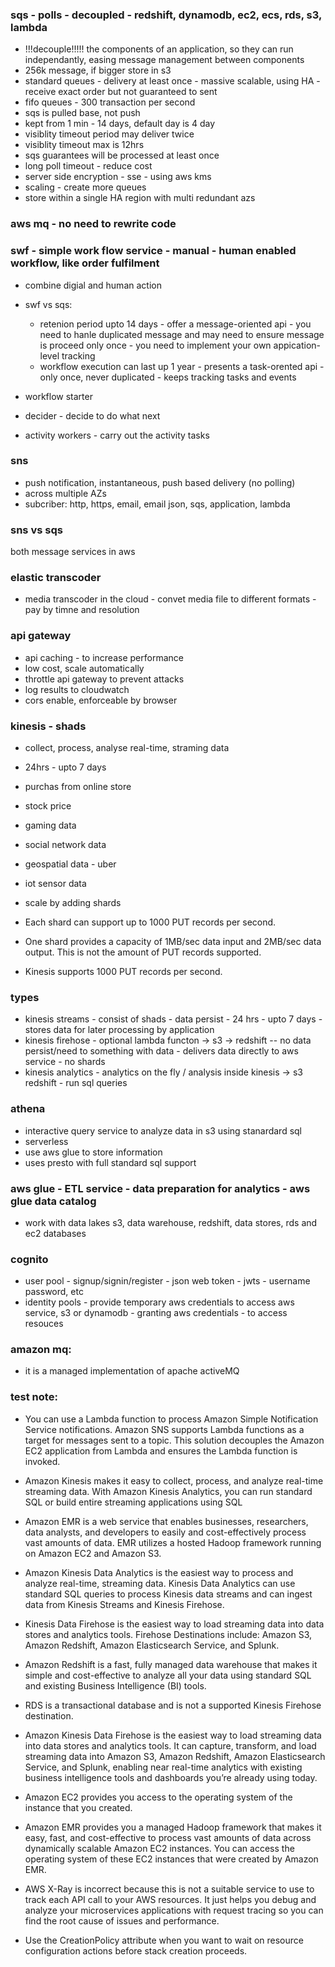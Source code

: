 ### sqs - polls - decoupled  - redshift, dynamodb, ec2, ecs, rds, s3, lambda 
- !!!decouple!!!!! the components of an application, so they can run independantly, easing message management between components
- 256k message, if bigger store in s3
- standard queues -  delivery at least once - massive scalable, using HA - receive exact order but not guaranteed to sent
- fifo queues - 300 transaction per second
- sqs is pulled base, not push
- kept from 1 min - 14 days, default day is 4 day
- visiblity timeout period may deliver twice
- visiblity timeout max is 12hrs
- sqs guarantees will be processed at least once
- long poll timeout - reduce cost
- server side encryption - sse - using aws kms
- scaling - create more queues
- store within a single HA region with multi redundant azs

### aws mq - no need to rewrite code

### swf - simple work flow service - manual - human enabled workflow, like order fulfilment 
- combine digial and human action
- swf vs sqs: 
  - retenion period upto 14 days - offer a message-oriented api - you need to hanle duplicated message and may need to ensure message is proceed only once - you need to implement your own appication-level tracking
  - workflow execution can last up 1 year - presents a task-orented api - only once, never duplicated - keeps tracking tasks and events

- workflow starter

- decider - decide to do what next

- activity workers - carry out the activity tasks


### sns
- push notification, instantaneous, push based delivery (no polling)
- across multiple AZs
- subcriber: http, https, email, email json, sqs, application, lambda

### sns vs sqs
both message services in aws


### elastic transcoder
- media transcoder in the cloud - convet media file to different formats - pay by timne and resolution

### api gateway
- api caching - to increase performance
- low cost, scale automatically
- throttle api gateway to prevent attacks
- log results to cloudwatch
- cors enable, enforceable by browser

### kinesis - shads
- collect, process, analyse real-time, straming data
- 24hrs - upto 7 days
- purchas from online store
- stock price
- gaming data
- social network data
- geospatial data - uber
- iot sensor data
- scale by adding shards

- Each shard can support up to 1000 PUT records per second.
- One shard provides a capacity of 1MB/sec data input and 2MB/sec data output. This is not the amount of PUT records supported.
- Kinesis supports 1000 PUT records per second.

### types 
- kinesis streams - consist of shads - data persist - 24 hrs - upto 7 days - stores data for later processing by application
- kinesis firehose - optional lambda functon -> s3 -> redshift -- no data persist/need to something with data - delivers data directly to aws service - no shards
- kinesis analytics -  analytics on the fly / analysis inside kinesis -> s3 redshift - run sql queries


### athena 
- interactive query service to analyze data in s3 using stanardard sql
- serverless
- use aws glue to store information
- uses presto with full standard sql support

### aws glue - ETL service - data preparation for analytics - aws glue data catalog
- work with data lakes s3, data warehouse, redshift, data stores, rds and ec2 databases

### cognito
- user pool - signup/signin/register - json web token - jwts - username password, etc
- identity pools - provide temporary aws credentials to access aws service, s3 or dynamodb - granting aws credentials - to access resouces

### amazon mq:
- it is a managed implementation of apache activeMQ

### test note:
- You can use a Lambda function to process Amazon Simple Notification Service notifications. Amazon SNS supports Lambda functions as a target for messages sent to a topic. This solution decouples the Amazon EC2 application from Lambda and ensures the Lambda function is invoked.

- Amazon Kinesis makes it easy to collect, process, and analyze real-time streaming data. With Amazon Kinesis Analytics, you can run standard SQL or build entire streaming applications using SQL

- Amazon EMR is a web service that enables businesses, researchers, data analysts, and developers to easily and cost-effectively process vast amounts of data. EMR utilizes a hosted Hadoop framework running on Amazon EC2 and Amazon S3.


- Amazon Kinesis Data Analytics is the easiest way to process and analyze real-time, streaming data. Kinesis Data Analytics can use standard SQL queries to process Kinesis data streams and can ingest data from Kinesis Streams and Kinesis Firehose.



- Kinesis Data Firehose is the easiest way to load streaming data into data stores and analytics tools. Firehose Destinations include: Amazon S3, Amazon Redshift, Amazon Elasticsearch Service, and Splunk.

- Amazon Redshift is a fast, fully managed data warehouse that makes it simple and cost-effective to analyze all your data using standard SQL and existing Business Intelligence (BI) tools.

- RDS is a transactional database and is not a supported Kinesis Firehose destination.

- Amazon Kinesis Data Firehose is the easiest way to load streaming data into data stores and analytics tools. It can capture, transform, and load streaming data into Amazon S3, Amazon Redshift, Amazon Elasticsearch Service, and Splunk, enabling near real-time analytics with existing business intelligence tools and dashboards you’re already using today.

- Amazon EC2 provides you access to the operating system of the instance that you created.

- Amazon EMR provides you a managed Hadoop framework that makes it easy, fast, and cost-effective to process vast amounts of data across dynamically scalable Amazon EC2 instances. You can access the operating system of these EC2 instances that were created by Amazon EMR.

- AWS X-Ray is incorrect because this is not a suitable service to use to track each API call to your AWS resources. It just helps you debug and analyze your microservices applications with request tracing so you can find the root cause of issues and performance.


- Use the CreationPolicy attribute when you want to wait on resource configuration actions before stack creation proceeds.
